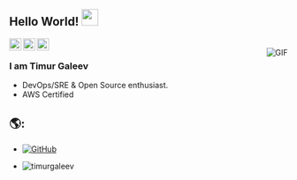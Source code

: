 ## Hello World! <img src="https://raw.githubusercontent.com/iampavangandhi/iampavangandhi/master/gifs/Hi.gif" width="30px"></h2>


<a href="https://www.linkedin.com/in/timur-galeev/">
  <img align="left" alt="Timur's Linkdein" width="22px" src="https://cdn.jsdelivr.net/npm/simple-icons@v3/icons/linkedin.svg" />
</a>
<a href="https://github.com/timurgaleev">
  <img align="left" alt="Timur's Github" width="22px" src="https://cdn.jsdelivr.net/npm/simple-icons@v3/icons/github.svg" />
</a>
<a href="https://t.me/GaleevTimur">
  <img align="left" alt="Timur's Telegram" width="22px" src="https://cdn.jsdelivr.net/npm/simple-icons@v3/icons/telegram.svg" />
</a>
<br />
<img align="right" alt="GIF" src="https://media.giphy.com/media/13HgwGsXF0aiGY/giphy.gif" />

### I am Timur Galeev
- DevOps/SRE & Open Source enthusiast.
- AWS Certified
## 🌎:

<p align="center"> 


- <a href="https://github.com/timurgaleev"><img src="https://img.shields.io/github/followers/timurgaleev.svg?label=GitHub&style=social" alt="GitHub"></a>
- <p align="left"> <img src="https://komarev.com/ghpvc/?username=timurgaleev" alt="timurgaleev" /> </p>
